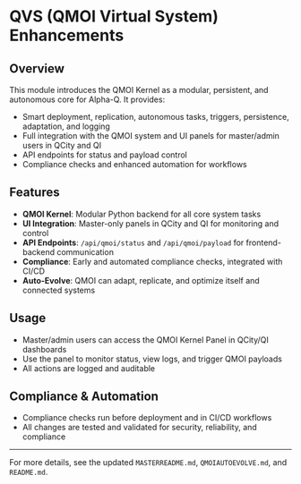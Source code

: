 # QVS (QMOI Virtual System) Enhancements

## Overview
This module introduces the QMOI Kernel as a modular, persistent, and autonomous core for Alpha-Q. It provides:
- Smart deployment, replication, autonomous tasks, triggers, persistence, adaptation, and logging
- Full integration with the QMOI system and UI panels for master/admin users in QCity and QI
- API endpoints for status and payload control
- Compliance checks and enhanced automation for workflows

## Features
- **QMOI Kernel**: Modular Python backend for all core system tasks
- **UI Integration**: Master-only panels in QCity and QI for monitoring and control
- **API Endpoints**: `/api/qmoi/status` and `/api/qmoi/payload` for frontend-backend communication
- **Compliance**: Early and automated compliance checks, integrated with CI/CD
- **Auto-Evolve**: QMOI can adapt, replicate, and optimize itself and connected systems

## Usage
- Master/admin users can access the QMOI Kernel Panel in QCity/QI dashboards
- Use the panel to monitor status, view logs, and trigger QMOI payloads
- All actions are logged and auditable

## Compliance & Automation
- Compliance checks run before deployment and in CI/CD workflows
- All changes are tested and validated for security, reliability, and compliance

---
For more details, see the updated `MASTERREADME.md`, `QMOIAUTOEVOLVE.md`, and `README.md`. 